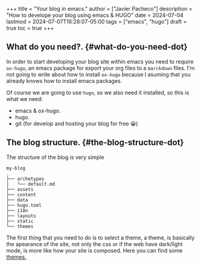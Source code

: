 +++
title = "Your blog in emacs."
author = ["Javier Pacheco"]
description = "How to develope your blog using emacs & HUGO"
date = 2024-07-04
lastmod = 2024-07-07T16:28:07-05:00
tags = ["emacs", "hugo"]
draft = true
toc = true
+++

## What do you need?. {#what-do-you-need-dot}

In order to start developing your blog site within emacs you need to require `ox-hugo`, an emacs package for export your org files to a `marckdown` files. I'm not going to write about how to install `ox-hugo` because I asuming that you already knows how to install emacs packages.

Of course we are going to use `hugo`, so we also need it installed, so this is what we need:

-   emacs &amp; ox-hugo.
-   hugo.
-   git (for develop and hosting your blog for free 😀)


## The blog structure. {#the-blog-structure-dot}

The structure of the blog is very simple

```text
my-blog
.
├── archetypes
│   └── default.md
├── assets
├── content
├── data
├── hugo.toml
├── i18n
├── layouts
├── static
└── themes
```

The first thing that you need to do is to select a theme, a theme, is basically the apearance of the site, not only the css or if the web have dark/light mode, is more like how your site is composed. Here you can find some [themes.](https:themes.gohugo.io/)
